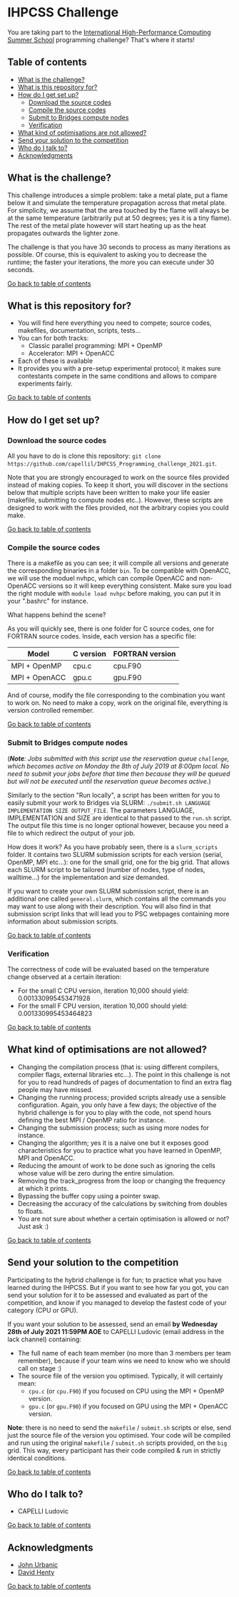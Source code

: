 # IHPCSS Challenge #

You are taking part to the [International High-Performance Computing Summer School](https://ss21.ihpcss.org) programming challenge? That's where it starts!

## Table of contents ##

* [What is the challenge?](#what-is-the-challenge)
* [What is this repository for?](#what-is-this-repository-for)
* [How do I get set up?](#how-do-i-get-set-up)
  * [Download the source codes](#download-the-source-codes)
  * [Compile the source codes](#compile-the-source-codes)
  * [Submit to Bridges compute nodes](#submit-to-bridges-compute-nodes)
  * [Verification](#verification)
* [What kind of optimisations are not allowed?](#what-kind-of-optimisations-are-not-allowed)
* [Send your solution to the competition](#send-your-solution-to-the-competition)
* [Who do I talk to?](#who-do-i-talk-to)
* [Acknowledgments](#acknowledgments)

## What is the challenge? ##

This challenge introduces a simple problem: take a metal plate, put a flame below it and simulate the temperature propagation across that metal plate. For simplicity, we assume that the area touched by the flame will always be at the same temperature (arbitrarily put at 50 degrees; yes it is a tiny flame). The rest of the metal plate however will start heating up as the heat propagates outwards the lighter zone. 

The challenge is that you have 30 seconds to process as many iterations as possible. Of course, this is equivalent to asking you to decrease the runtime; the faster your iterations, the more you can execute under 30 seconds.

[Go back to table of contents](#table-of-contents)
## What is this repository for? ##

* You will find here everything you need to compete; source codes, makefiles, documentation, scripts, tests...
* You can for both tracks:
  * Classic parallel programming: MPI + OpenMP
  * Accelerator: MPI + OpenACC
* Each of these is available
* It provides you with a pre-setup experimental protocol; it makes sure contestants compete in the same conditions and allows to compare experiments fairly.

[Go back to table of contents](#table-of-contents)
## How do I get set up? ##
### Download the source codes ###
All you have to do is clone this repository: ```git clone https://github.com/capellil/IHPCSS_Programming_challenge_2021.git```.

Note that you are strongly encouraged to work on the source files provided instead of making copies. To keep it short, you will discover in the sections below that multiple scripts have been written to make your life easier (makefile, submitting to compute nodes etc..). However, these scripts are designed to work with the files provided, not the arbitrary copies you could make.

[Go back to table of contents](#table-of-contents)
### Compile the source codes ###
There is a makefile as you can see; it will compile all versions and generate the corresponding binaries in a folder ```bin```. To be compatible with OpenACC, we will use the moduel nvhpc, which can compile OpenACC and non-OpenACC versions so it will keep everything consistent. Make sure you load the right module with ```module load nvhpc``` before making, you can put it in your ".bashrc" for instance.

What happens behind the scene?

As you will quickly see, there is one folder for C source codes, one for FORTRAN source codes. Inside, each version has a specific file:

| Model | C version | FORTRAN version |
|-------|-----------|-----------------|
| MPI + OpenMP | cpu.c | cpu.F90 |
| MPI + OpenACC | gpu.c | gpu.F90 |

And of course, modify the file corresponding to the combination you want to work on. No need to make a copy, work on the original file, everything is version controlled remember.

[Go back to table of contents](#table-of-contents)
### Submit to Bridges compute nodes ###
(***Note**: Jobs submitted with this script use the reservation queue ```challenge```, which becomes active on Monday the 8th of July 2019 at 8:00pm local. No need to submit your jobs before that time then because they will be queued but will not be executed until the reservation queue becomes active.*)

Similarly to the section "Run locally", a script has been written for you to easily submit your work to Bridges via SLURM: ```./submit.sh LANGUAGE IMPLEMENTATION SIZE OUTPUT_FILE```. The parameters LANGUAGE, IMPLEMENTATION and SIZE are identical to that passed to the ```run.sh``` script. The output file this time is no longer optional however, because you need a file to which redirect the output of your job.

How does it work? As you have probably seen, there is a ```slurm_scripts``` folder. It contains two SLURM submission scripts for each version (serial, OpenMP, MPI etc...): one for the small grid, one for the big grid. That allows each SLURM script to be tailored (number of nodes, type of nodes, walltime...) for the implementation and size demanded.

If you want to create your own SLURM submission script, there is an additional one called ```general.slurm```, which contains all the commands you may want to use along with their description. You will also find in that submission script links that will lead you to PSC webpages containing more information about submission scripts.

[Go back to table of contents](#table-of-contents)
### Verification ###
The correctness of code will be evaluated based on the temperature change observed at a certain iteration:
- For the small C CPU version, iteration 10,000 should yield: 0.001330995453471928
- For the small F CPU version, iteration 10,000 should yield: 0.001330995453464823

[Go back to table of contents](#table-of-contents)
## What kind of optimisations are not allowed? ##

* Changing the compilation process (that is: using different compilers, compiler flags, external libraries etc...). The point in this challenge is not for you to read hundreds of pages of documentation to find an extra flag people may have missed.
* Changing the running process; provided scripts already use a sensible configuration. Again, you only have a few days; the objective of the hybrid challenge is for you to play with the code, not spend hours defining the best MPI / OpenMP ratio for instance.
* Changing the submission process; such as using more nodes for instance.
* Changing the algorithm; yes it is a naive one but it exposes good characteristics for you to practice what you have learned in OpenMP, MPI and OpenACC.
* Reducing the amount of work to be done such as ignoring the cells whose value will be zero during the entire simulation.
* Removing the track_progress from the loop or changing the frequency at which it prints.
* Bypassing the buffer copy using a pointer swap.
* Decreasing the accuracy of the calculations by switching from doubles to floats.
* You are not sure about whether a certain optimisation is allowed or not? Just ask :)

[Go back to table of contents](#table-of-contents)
## Send your solution to the competition ##
Participating to the hybrid challenge is for fun; to practice what you have learned during the IHPCSS. But if you want to see how far you got, you can send your solution for it to be assessed and evaluated as part of the competition, and know if you managed to develop the fastest code of your category (CPU or GPU).

If you want your solution to be assessed, send an email **by Wednesday 28th of July 2021 11:59PM AOE** to CAPELLI Ludovic (email address in the lack channel) containing:
* The full name of each team member (no more than 3 members per team remember), because if your team wins we need to know who we should call on stage :)
* The source file of the version you optimised. Typically, it will certainly mean:
  * ```cpu.c``` (or ```cpu.F90```) if you focused on CPU using the MPI + OpenMP version.
  * ```gpu.c``` (or ```gpu.F90```) if you focused on GPU using the MPI + OpenACC version.

**Note**: there is no need to send the ```makefile``` / ```submit.sh``` scripts or else, send just the source file of the version you optimised. Your code will be compiled and run using the original ```makefile``` / ```submit.sh``` scripts provided, on the ```big``` grid. This way, every participant has their code compiled & run in strictly identical conditions.

[Go back to table of contents](#table-of-contents)
## Who do I talk to? ##

* CAPELLI Ludovic

[Go back to table of contents](#table-of-contents)
## Acknowledgments ##
* [John Urbanic](https://www.psc.edu/staff/urbanic)
* [David Henty](https://www.epcc.ed.ac.uk/about/staff/dr-david-henty)

[Go back to table of contents](#table-of-contents)
